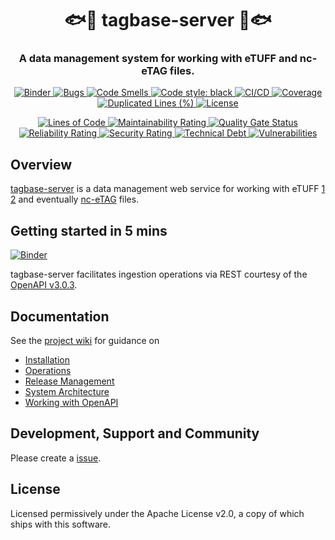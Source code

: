 <h1 align="center" style="border-bottom: none;">🐟🛜 tagbase-server 🛜🐟</h1>
<h3 align="center">A data management system for working with eTUFF and nc-eTAG files.</h3>

<p align="center">
  <a href="https://mybinder.org/v2/gh/tagbase/tagbase-server/HEAD?labpath=getting_started.ipynb">
    <img alt="Binder" src="https://mybinder.org/badge_logo.svg">
  </a>
  <a href="https://sonarcloud.io/summary/new_code?id=tagbase_tagbase-server">
    <img alt="Bugs" src="https://sonarcloud.io/api/project_badges/measure?project=tagbase_tagbase-server&metric=bugs">
  </a>
  <a href="https://sonarcloud.io/summary/new_code?id=tagbase_tagbase-server">
    <img alt="Code Smells" src="https://sonarcloud.io/api/project_badges/measure?project=tagbase_tagbase-server&metric=code_smells">
  </a>
  <a href="https://github.com/psf/black">
    <img alt="Code style: black" src="https://img.shields.io/badge/code%20style-black-000000.svg">
  </a>
  <a href="https://github.com/tagbase/tagbase-server/actions">
    <img alt="CI/CD" src="https://github.com/tagbase/tagbase-server/actions/workflows/build.yml/badge.svg">
  </a>
  <a href="https://sonarcloud.io/summary/new_code?id=tagbase_tagbase-server">
    <img alt="Coverage" src="https://sonarcloud.io/api/project_badges/measure?project=tagbase_tagbase-server&metric=coverage">
  </a>
  <a href="https://sonarcloud.io/summary/new_code?id=tagbase_tagbase-server">
    <img alt="Duplicated Lines (%)" src="https://sonarcloud.io/api/project_badges/measure?project=tagbase_tagbase-server&metric=duplicated_lines_density">
  </a>
  <a href="https://www.apache.org/licenses/LICENSE-2.0">
    <img alt="License" src="https://img.shields.io/github/license/tagbase/tagbase-server.svg?maxAge=2592000">
  </a>
</p>
<p align="center">
  <a href="https://sonarcloud.io/summary/new_code?id=tagbase_tagbase-server">
    <img alt="Lines of Code" src="https://sonarcloud.io/api/project_badges/measure?project=tagbase_tagbase-server&metric=ncloc">
  </a>
  <a href="https://sonarcloud.io/summary/new_code?id=tagbase_tagbase-server">
    <img alt="Maintainability Rating" src="https://sonarcloud.io/api/project_badges/measure?project=tagbase_tagbase-server&metric=sqale_rating">
  </a>
  <a href="https://sonarcloud.io/summary/new_code?id=tagbase_tagbase-server">
    <img alt="Quality Gate Status" src="https://sonarcloud.io/api/project_badges/measure?project=tagbase_tagbase-server&metric=alert_status">
  </a>
  <a href="https://sonarcloud.io/summary/new_code?id=tagbase_tagbase-server">
    <img alt="Reliability Rating" src="https://sonarcloud.io/api/project_badges/measure?project=tagbase_tagbase-server&metric=reliability_rating">
  </a>
  <a href="https://sonarcloud.io/summary/new_code?id=tagbase_tagbase-server">
    <img alt="Security Rating" src="https://sonarcloud.io/api/project_badges/measure?project=tagbase_tagbase-server&metric=security_rating">
  </a>
  <a href="https://sonarcloud.io/summary/new_code?id=tagbase_tagbase-server">
    <img alt="Technical Debt" src="https://sonarcloud.io/api/project_badges/measure?project=tagbase_tagbase-server&metric=sqale_index">
  </a>
  <a href="https://sonarcloud.io/summary/new_code?id=tagbase_tagbase-server">
    <img alt="Vulnerabilities" src="https://sonarcloud.io/api/project_badges/measure?project=tagbase_tagbase-server&metric=vulnerabilities">
  </a>
</p>

## Overview

[tagbase-server](https://github.com/tagbase/tagbase-server) is a data management web service for working with eTUFF [1](https://doi.org/10.6084/m9.figshare.10032848.v4) [2](https://doi.org/10.6084/m9.figshare.10159820.v1) and eventually [nc-eTAG](https://github.com/oceandatainterop/nc-eTAG/) files.

## Getting started in 5 mins

[![Binder](https://mybinder.org/badge_logo.svg)](https://mybinder.org/v2/gh/tagbase/tagbase-server/HEAD?labpath=getting_started.ipynb)

tagbase-server facilitates ingestion operations via REST courtesy of the [OpenAPI v3.0.3](https://spec.openapis.org/oas/v3.0.3.html).

## Documentation

See the [project wiki](https://github.com/tagbase/tagbase-server/wiki) for guidance on 
* [Installation](https://github.com/tagbase/tagbase-server/wiki/Installation)
* [Operations](https://github.com/tagbase/tagbase-server/wiki/Operations)
* [Release Management](https://github.com/tagbase/tagbase-server/wiki/Release-Management-Guide)
* [System Architecture](https://github.com/tagbase/tagbase-server/wiki/Systems-Architecture)
* [Working with OpenAPI](https://github.com/tagbase/tagbase-server/wiki/Working-with-the-OpenAPI-Specification-a.k.a-openapi.yaml)

## Development, Support and Community
Please create a [issue](https://github.com/tagbase/tagbase-server/issues).

## License
Licensed permissively under the Apache License v2.0, a copy of which ships with this software.
